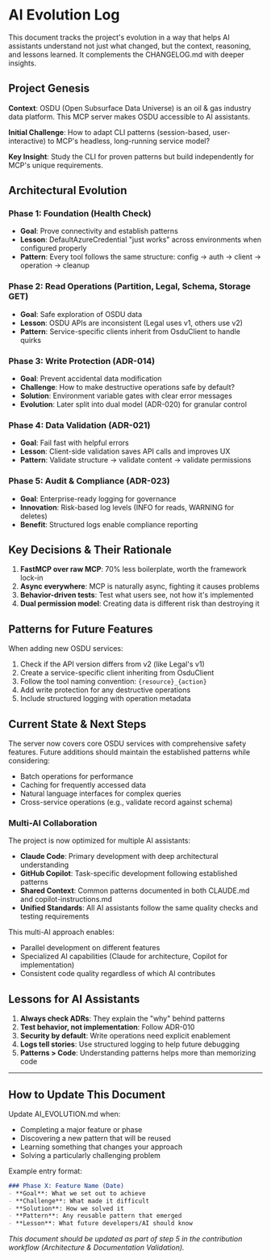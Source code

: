 # AI Evolution Log

This document tracks the project's evolution in a way that helps AI assistants understand not just what changed, but the context, reasoning, and lessons learned. It complements the CHANGELOG.md with deeper insights.

## Project Genesis

**Context**: OSDU (Open Subsurface Data Universe) is an oil & gas industry data platform. This MCP server makes OSDU accessible to AI assistants.

**Initial Challenge**: How to adapt CLI patterns (session-based, user-interactive) to MCP's headless, long-running service model?

**Key Insight**: Study the CLI for proven patterns but build independently for MCP's unique requirements.

## Architectural Evolution

### Phase 1: Foundation (Health Check)
- **Goal**: Prove connectivity and establish patterns
- **Lesson**: DefaultAzureCredential "just works" across environments when configured properly
- **Pattern**: Every tool follows the same structure: config → auth → client → operation → cleanup

### Phase 2: Read Operations (Partition, Legal, Schema, Storage GET)
- **Goal**: Safe exploration of OSDU data
- **Lesson**: OSDU APIs are inconsistent (Legal uses v1, others use v2)
- **Pattern**: Service-specific clients inherit from OsduClient to handle quirks

### Phase 3: Write Protection (ADR-014)
- **Goal**: Prevent accidental data modification
- **Challenge**: How to make destructive operations safe by default?
- **Solution**: Environment variable gates with clear error messages
- **Evolution**: Later split into dual model (ADR-020) for granular control

### Phase 4: Data Validation (ADR-021)
- **Goal**: Fail fast with helpful errors
- **Lesson**: Client-side validation saves API calls and improves UX
- **Pattern**: Validate structure → validate content → validate permissions

### Phase 5: Audit & Compliance (ADR-023)
- **Goal**: Enterprise-ready logging for governance
- **Innovation**: Risk-based log levels (INFO for reads, WARNING for deletes)
- **Benefit**: Structured logs enable compliance reporting

## Key Decisions & Their Rationale

1. **FastMCP over raw MCP**: 70% less boilerplate, worth the framework lock-in
2. **Async everywhere**: MCP is naturally async, fighting it causes problems
3. **Behavior-driven tests**: Test what users see, not how it's implemented
4. **Dual permission model**: Creating data is different risk than destroying it

## Patterns for Future Features

When adding new OSDU services:
1. Check if the API version differs from v2 (like Legal's v1)
2. Create a service-specific client inheriting from OsduClient
3. Follow the tool naming convention: `{resource}_{action}`
4. Add write protection for any destructive operations
5. Include structured logging with operation metadata

## Current State & Next Steps

The server now covers core OSDU services with comprehensive safety features. Future additions should maintain the established patterns while considering:
- Batch operations for performance
- Caching for frequently accessed data
- Natural language interfaces for complex queries
- Cross-service operations (e.g., validate record against schema)

### Multi-AI Collaboration

The project is now optimized for multiple AI assistants:
- **Claude Code**: Primary development with deep architectural understanding
- **GitHub Copilot**: Task-specific development following established patterns
- **Shared Context**: Common patterns documented in both CLAUDE.md and copilot-instructions.md
- **Unified Standards**: All AI assistants follow the same quality checks and testing requirements

This multi-AI approach enables:
- Parallel development on different features
- Specialized AI capabilities (Claude for architecture, Copilot for implementation)
- Consistent code quality regardless of which AI contributes

## Lessons for AI Assistants

1. **Always check ADRs**: They explain the "why" behind patterns
2. **Test behavior, not implementation**: Follow ADR-010
3. **Security by default**: Write operations need explicit enablement
4. **Logs tell stories**: Use structured logging to help future debugging
5. **Patterns > Code**: Understanding patterns helps more than memorizing code

---

## How to Update This Document

Update AI_EVOLUTION.md when:
- Completing a major feature or phase
- Discovering a new pattern that will be reused
- Learning something that changes your approach
- Solving a particularly challenging problem

Example entry format:

```markdown
### Phase X: Feature Name (Date)
- **Goal**: What we set out to achieve
- **Challenge**: What made it difficult
- **Solution**: How we solved it
- **Pattern**: Any reusable pattern that emerged
- **Lesson**: What future developers/AI should know
```

_This document should be updated as part of step 5 in the contribution workflow (Architecture & Documentation Validation)._